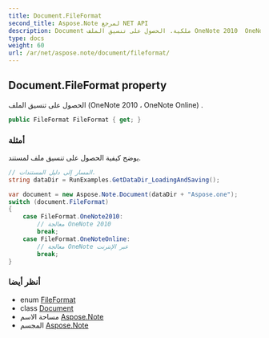 ```yaml
---
title: Document.FileFormat
second_title: Aspose.Note لمرجع NET API
description: Document ملكية. الحصول على تنسيق الملف OneNote 2010  OneNote Online .
type: docs
weight: 60
url: /ar/net/aspose.note/document/fileformat/
---
```

## Document.FileFormat property

الحصول على تنسيق الملف (OneNote 2010 ، OneNote Online) .

```csharp
public FileFormat FileFormat { get; }
```

### أمثلة

يوضح كيفية الحصول على تنسيق ملف لمستند.

```csharp
// المسار إلى دليل المستندات.
string dataDir = RunExamples.GetDataDir_LoadingAndSaving();

var document = new Aspose.Note.Document(dataDir + "Aspose.one");
switch (document.FileFormat)
{
    case FileFormat.OneNote2010:
        // معالجة OneNote 2010
        break;
    case FileFormat.OneNoteOnline:
        // معالجة OneNote عبر الإنترنت
        break;
}
```

### أنظر أيضا

* enum [FileFormat](../../fileformat/)
* class [Document](../)
* مساحة الاسم [Aspose.Note](../../document/)
* المجسم [Aspose.Note](../../../)


